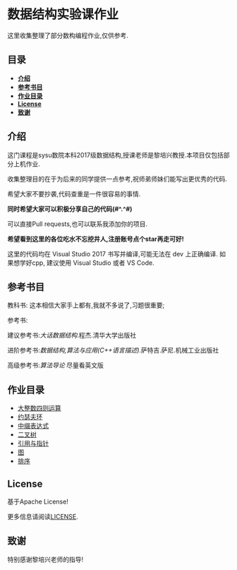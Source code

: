 # 数据结构实验课作业

这里收集整理了部分数构编程作业,仅供参考.

## 目录

* [**介绍**](#介绍)
* [**参考书目**](#参考书目)
* [**作业目录**](#作业目录)
* [**License**](#License)
* [**致谢**](#致谢)


## 介绍

这门课程是sysu数院本科2017级数据结构,授课老师是黎培兴教授.本项目仅包括部分上机作业.

收集整理目的在于为后来的同学提供一点参考,祝师弟师妹们能写出更优秀的代码.

希望大家不要抄袭,代码查重是一件很容易的事情.

**同时希望大家可以积极分享自己的代码(#^.^#)**

可以直接Pull requests,也可以联系我添加你的项目.

**希望看到这里的各位吃水不忘挖井人,注册账号点个star再走可好!**

这里的代码均在 Visual Studio 2017 书写并编译,可能无法在 dev 上正确编译.
如果想学好cpp, 建议使用 Visual Studio 或者 VS Code. 


## 参考书目

教科书: 这本相信大家手上都有,我就不多说了,习题很重要;

参考书:

建议参考书:*大话数据结构*.程杰.清华大学出版社

进阶参考书:*数据结构,算法与应用(C++语言描述)*.萨特吉.萨尼.机械工业出版社

高级参考书:*算法导论* 尽量看英文版


## 作业目录
* [大整数四则运算](https://github.com/LucaJiang/Homework-of-Data-Structures/tree/master/Large%20Integer%20Operation)
* [约瑟夫环](https://github.com/LucaJiang/Homework-of-Data-Structures/blob/master/Josephus%20Ring.cpp)
* [中缀表达式](https://github.com/LucaJiang/Homework-of-Data-Structures/tree/master/nifix%20expression)
* [二叉树](https://github.com/LucaJiang/Homework-of-Data-Structures/tree/master/BiTree/codes)
* [引用与指针](https://github.com/LucaJiang/Homework-of-Data-Structures/blob/master/referencePointer.cpp)
* [图](https://github.com/LucaJiang/Homework-of-Data-Structures/tree/master/Graph)
* [排序](https://github.com/LucaJiang/Homework-of-Data-Structures/tree/master/Sort)


## License

基于Apache License!

更多信息请阅读[LICENSE](https://github.com/LucaJiang/Homework-of-Data-Structures/blob/master/LICENSE).


## 致谢
特别感谢黎培兴老师的指导!
